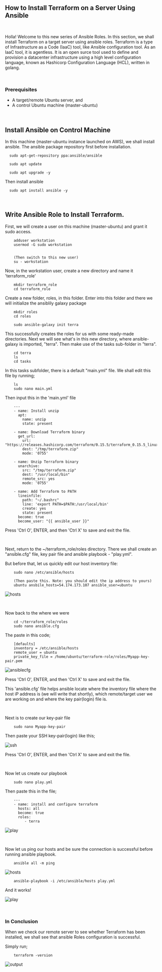 ## **How to Install Terraform on a Server Using Ansible**

<br>

Holla! Welcome to this new series of Ansible Roles. In this section, we shall install Terraform on a target server using ansible roles. Terraform is a type of Infrastructure as a Code (IaaC) tool, like Ansible configuration tool. As an IaaC tool, it is agentless. It is an open surce tool used to define and provision a datacenter infrastructure using a high level configuration language, known as Hashicorp Configuration Language (HCL), written in golang. 

<br>

### Prerequisites
* A target/remote Ubuntu server, and 
* A control Ubuntu machine (master-ubuntu) 

<br>

## Install Ansible on Control Machine
In this machine (master-ubuntu instance launched on AWS), we shall install ansible. The ansible package repository first before installation.

      sudo apt-get-repository ppa:ansible/ansible

      sudo apt update           

      sudo apt upgrade -y

Then install ansible

      sudo apt install ansible -y

<br>

## Write Ansible Role to Install Terraform.
First, we will create a user on this machine (master-ubuntu) and grant it sudo access.

        adduser workstation
        usermod -G sudo workstation

        
        (Then switch to this new user)
        su - workstation

Now, in the workstation user, create a new directory and name it 'terraform_role'

        mkdir terraform_role
        cd terraform_role

Create a new folder, roles, in this folder. Enter into this folder and there we will initialize the ansiblily galaxy package

        mkdir roles
        cd roles

        sudo ansible-galaxy init terra

This successfully creates the roles for us with some ready-made directories. Next we will see what's in this new directory, where ansible-galaxy is imported, "terra". Then make use of the tasks sub-folder in "terra". 

        cd terra
        ls
        cd tasks

In this tasks subfolder, there is a default "main.yml" file. We shall edit this file by running; 

        ls
        sudo nano main.yml

Then input this in the 'main.yml' file

        ---
        - name: Install unzip
          apt:
            name: unzip
            state: present

        - name: Download Terraform binary
          get_url:
            url: "https://releases.hashicorp.com/terraform/0.15.5/terraform_0.15.5_linux_amd64.zip"
            dest: "/tmp/terraform.zip"
            mode: '0755'

        - name: Unzip Terraform binary
          unarchive:
            src: "/tmp/terraform.zip"
            dest: "/usr/local/bin"
            remote_src: yes
            mode: '0755'

        - name: Add Terraform to PATH
          lineinfile:
            path: "~/.bashrc"
            line: 'export PATH=$PATH:/usr/local/bin'
            create: yes
            state: present
          become: true
          become_user: "{{ ansible_user }}"

Press 'Ctrl O', ENTER, and then 'Ctrl X' to save and exit the file.

<br>

Next, return to the ~/terraform_role/roles directory. There we shall create an "ansible.cfg" file, key pair file and ansible playbook - "play.yml". 
<br>

But before that, let us quickly edit our host inventory file:

        sudo nano /etc/ansible/hosts

        (Then paste this. Note: you should edit the ip address to yours) 
        ubuntu ansbile_hosts=54.174.173.107 ansible_user=ubuntu

![hosts](./roles/images/Screenshot%20(340).png)

<br>

Now back to the where we were

        cd ~/terraform_role/roles
        sudo nano ansible.cfg

The paste in this code;

        [defaults]
        inventory = /etc/ansible/hosts
        remote_user = ubuntu
        private_key_file = /home/ubuntu/terraform-role/roles/Myapp-key-pair.pem

![ansiblecfg](./roles/images/Screenshot%20(342).png)

Press 'Ctrl O', ENTER, and then 'Ctrl X' to save and exit the file.

This 'ansible.cfg' file helps ansible locate where the inventory file where the host iP address is (we will write that shortly), which remote/target user we are working on and where the key pair(login) file is.

<br>

Next is to create our key-pair file

        sudo nano Myapp-key-pair

Then paste your SSH key-pair(login) like this;

![ssh](./roles/images/Screenshot%20(185).png)

Press 'Ctrl O', ENTER, and then 'Ctrl X' to save and exit the file.

<br>

Now let us create our playbook

        sudo nano play.yml

Then paste this in the file;

        ---
        - name: install and configure terraform
          hosts: all
          become: true
          roles:
             - terra
![play](./roles/images/Screenshot%20(347).png)

<br>

Now let us ping our hosts and be sure the connection is successful before running ansible playbook.

        ansible all -m ping

![hosts](./roles/images/Screenshot%20(343).png)        

        ansible-playbook -i /etc/ansible/hosts play.yml

And it works!

![play](./roles/images/Screenshot%20(346).png)

<br>

### In Conclusion

When we check our remote server to see whether Terraform has been installed, we shall see that ansible Roles configuration is successful.

Simply run;

        terraform -version

![output](./roles/images/Screenshot%20(348).png)